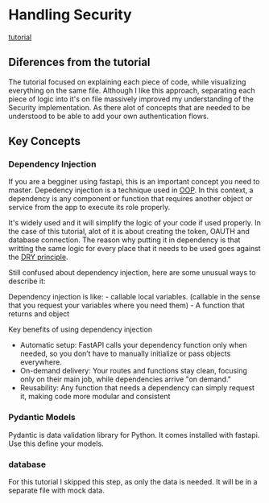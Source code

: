 # Handling Security

[tutorial](https://fastapi.tiangolo.com/tutorial/security/first-steps/#how-it-looks)

## Diferences from the tutorial

The tutorial focused on explaining each piece of code, while visualizing everything on the same file.
Although I like this approach, separating each piece of logic into it's on file massively improved my understanding of the Security implementation. As there alot of concepts that are needed to be understood to be able to add your own authentication flows.

## Key Concepts

### Dependency Injection

If you are a begginer using fastapi, this is an important concept you need to master.
Depedency injection is a technique used in [OOP](https://en.wikipedia.org/wiki/Object-oriented_programming).
In this context, a dependency is any component or function that requires another object or service from the app to execute its role properly.

It's widely used and it will simplify the logic of your code if used properly.
In the case of this tutorial, alot of it is about creating the token, OAUTH and database connection.
The reason why putting it in dependency is that writting the same logic for every place that it needs to be used goes against the [DRY principle](https://en.wikipedia.org/wiki/Don%27t_repeat_yoursel).

Still confused about dependency injection, here are some unusual ways to describe it:

Dependency injection is like:
    - callable local variables. (callable in the sense that you request your variables where you need them)
    - A function that returns and object

Key benefits of using dependency injection

- Automatic setup: FastAPI calls your dependency function only when needed, so you don’t have to manually initialize or pass objects everywhere.
- On-demand delivery: Your routes and functions stay clean, focusing only on their main job, while dependencies arrive "on demand."
- Reusability: Any function that needs a dependency can simply request it, making code more modular and consistent

### Pydantic Models

Pydantic is data validation library for Python. It comes installed with fastapi.
Use this define your models.

### database

For this tutorial I skipped this step, as only the data is needed. It will be in a separate file with mock data.
